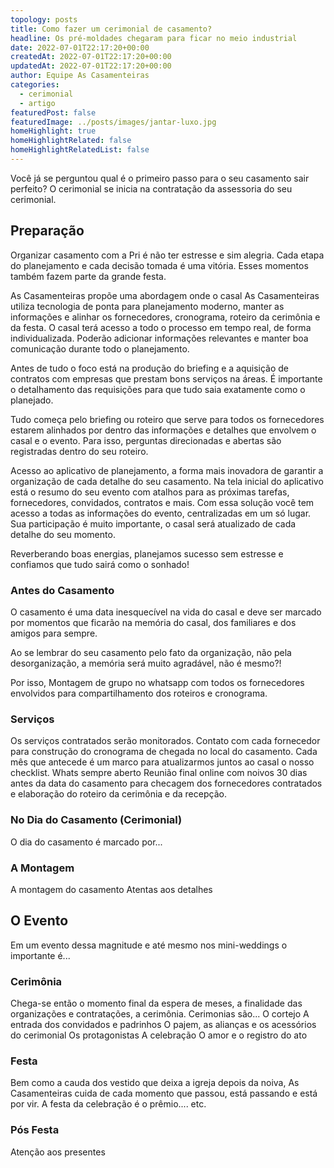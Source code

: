 ```yaml
---
topology: posts
title: Como fazer um cerimonial de casamento?
headline: Os pré-moldades chegaram para ficar no meio industrial
date: 2022-07-01T22:17:20+00:00
createdAt: 2022-07-01T22:17:20+00:00
updatedAt: 2022-07-01T22:17:20+00:00
author: Equipe As Casamenteiras
categories:
  - cerimonial
  - artigo
featuredPost: false
featuredImage: ../posts/images/jantar-luxo.jpg
homeHighlight: true
homeHighlightRelated: false
homeHighlightRelatedList: false
---
```


Você já se perguntou qual é o primeiro passo para o seu casamento sair perfeito?
O cerimonial se inicia na contratação da assessoria do seu cerimonial.

## Preparação

Organizar casamento com a Pri é não ter estresse e sim alegria. Cada etapa do planejamento e cada decisão tomada é uma vitória. Esses momentos também fazem parte da grande festa.

As Casamenteiras propõe uma abordagem onde o casal
As Casamenteiras utiliza tecnologia de ponta para planejamento moderno, manter as informações e alinhar os fornecedores, cronograma, roteiro da cerimônia e da festa. O casal terá acesso a todo o processo em tempo real, de forma individualizada. Poderão adicionar informações relevantes e manter boa comunicação durante todo o planejamento.

Antes de tudo o foco está na produção do briefing e a aquisição de contratos com empresas que prestam bons serviços na áreas. É importante o detalhamento das requisições para que tudo saia exatamente como o planejado.

Tudo começa pelo briefing ou roteiro que serve para todos os fornecedores estarem alinhados por dentro das informações e detalhes que envolvem o casal e o evento. Para isso, perguntas direcionadas e abertas são registradas dentro do seu roteiro.

Acesso ao aplicativo de planejamento, a forma mais inovadora de garantir a organização de cada detalhe do seu casamento. Na tela inicial do aplicativo está o resumo do seu evento com atalhos para as próximas tarefas, fornecedores, convidados, contratos e mais.
Com essa solução você tem acesso a todas as informações do evento, centralizadas em um só lugar. Sua participação é muito importante, o casal será atualizado de cada detalhe do seu momento.

Reverberando boas energias, planejamos sucesso sem estresse e confiamos que tudo sairá como o sonhado!

### Antes do Casamento

O casamento é uma data inesquecível na vida do casal e deve ser marcado por momentos que ficarão na memória do casal, dos familiares e dos amigos para sempre.

Ao se lembrar do seu casamento pelo fato da organização, não pela desorganização, a memória será muito agradável, não é mesmo?!

Por isso, Montagem de grupo no whatsapp com todos os fornecedores envolvidos para compartilhamento dos roteiros e cronograma.

### Serviços

Os serviços contratados serão monitorados.
Contato com cada fornecedor para construção do cronograma de chegada no local do casamento.
Cada mês que antecede é um marco para atualizarmos juntos ao casal o nosso checklist.
Whats sempre aberto
Reunião final online com noivos 30 dias antes da data do casamento para checagem dos fornecedores contratados e elaboração do roteiro da cerimônia e da recepção.

### No Dia do Casamento (Cerimonial)

O dia do casamento é marcado por...

### A Montagem

A montagem do casamento
Atentas aos detalhes

## O Evento

Em um evento dessa magnitude e até mesmo nos mini-weddings o importante é...

### Cerimônia

Chega-se então o momento final da espera de meses, a finalidade das organizações e contratações, a cerimônia.
Cerimonias são...
O cortejo
A entrada dos convidados e padrinhos
O pajem, as alianças e os acessórios do cerimonial
Os protagonistas
A celebração
O amor e o registro do ato

### Festa

Bem como a cauda dos vestido que deixa a igreja depois da noiva, As Casamenteiras cuida de cada momento que passou, está passando e está por vir. A festa da celebração é o prêmio.... etc.

### Pós Festa

Atenção aos presentes
